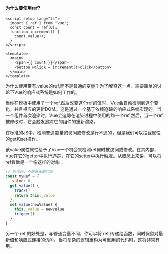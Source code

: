 #### 为什么要使用ref?

```vue
<script setup lang="ts">
  import { ref } from 'vue';
  const count = ref(0);
  function increment() {
    count.value++;
  } 
</script>

<template>
  <main>
    <span>{{ count }}</span>
    <button @click = increment()>click</button>
  </main>
</template>
```

为什么使用带有.value的ref,而不是普通的变量？为了解释这一点，需要简单的讨论下Vue的响应式系统是如何工作的。

当你在模板中使用了一个ref,然后改变这个ref的值时，Vue会自动检测到这个变化，并且相应的更新DOM。这是通过一个基于依赖追踪的响应式系统实现的。当一个组件首次渲染时，Vue会追踪在渲染过程中使用的每一个ref,然后，当一个ref被修改时，它会触发追踪它的组件的重新渲染。

在标准的JS中，检测普通变量的访问或修改是行不通的。但是我们可以拦截属性的get和set操作。

该value属性属性给予了Vue一个机会来检测ref何时被访问或修改。在其内部，Vue在它的getter中执行追踪，在它的setter中执行触发。从概念上来讲，可以将ref看做是一个像这样的对象：

```js
// 伪代码，不是真正的实现
const myRef = {
  _value: 0,
  get value() {
    track()
    return this._value
  },
  set value(newValue) {
    this._value = newValue
    trigger()
  }
}
```

 另一个 ref 的好处是，与普通变量不同，你可以将 ref 传递给函数，同时保留对最新值和响应式连接的访问。当将复杂的逻辑重构为可重用的代码时，这将非常有用。

